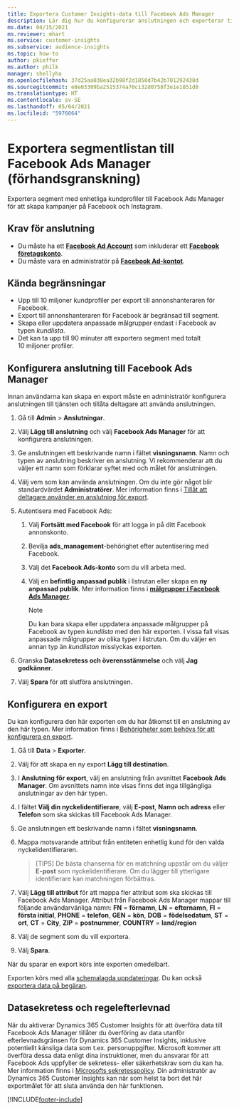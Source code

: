 ```yaml
---
title: Exportera Customer Insights-data till Facebook Ads Manager
description: Lär dig hur du konfigurerar anslutningen och exporterar till Facebook Ads Manager.
ms.date: 04/15/2021
ms.reviewer: mhart
ms.service: customer-insights
ms.subservice: audience-insights
ms.topic: how-to
author: pkieffer
ms.author: philk
manager: shellyha
ms.openlocfilehash: 37d25aa038ea32b98f2d1850d7b42b701292438d
ms.sourcegitcommit: e8e03309ba2515374a70c132d0758f3e1e1851d0
ms.translationtype: HT
ms.contentlocale: sv-SE
ms.lasthandoff: 05/04/2021
ms.locfileid: "5976064"
---
```

# <a name="export-segments-list-to-facebook-ads-manager-preview"></a>Exportera segmentlistan till Facebook Ads Manager (förhandsgranskning)

Exportera segment med enhetliga kundprofiler till Facebook Ads Manager för att skapa kampanjer på Facebook och Instagram.

## <a name="prerequisites-for-connection"></a>Krav för anslutning

- Du måste ha ett [**Facebook Ad Account**](https://www.facebook.com/business/learn/lessons/step-by-step-ads-manager-account) som inkluderar ett [**Facebook företagskonto**](https://business.facebook.com/).
- Du måste vara en administratör på [**Facebook Ad-kontot**](https://www.facebook.com/business/learn/lessons/step-by-step-ads-manager-account).

## <a name="known-limitations"></a>Kända begränsningar

- Upp till 10 miljoner kundprofiler per export till annonshanteraren för Facebook.
- Export till annonshanteraren för Facebook är begränsad till segment.
- Skapa eller uppdatera anpassade målgrupper endast i Facebook av typen *kundlista*.
- Det kan ta upp till 90 minuter att exportera segment med totalt 10 miljoner profiler.

## <a name="set-up-connection-to-facebook-ads-manager"></a>Konfigurera anslutning till Facebook Ads Manager

Innan användarna kan skapa en export måste en administratör konfigurera anslutningen till tjänsten och tillåta deltagare att använda anslutningen.

1. Gå till **Admin** > **Anslutningar**.

1. Välj **Lägg till anslutning** och välj **Facebook Ads Manager** för att konfigurera anslutningen.

1. Ge anslutningen ett beskrivande namn i fältet **visningsnamn**. Namn och typen av anslutning beskriver en anslutning. Vi rekommenderar att du väljer ett namn som förklarar syftet med och målet för anslutningen.

1. Välj vem som kan använda anslutningen. Om du inte gör något blir standardvärdet **Administratörer**. Mer information finns i [Tillåt att deltagare använder en anslutning för export](connections.md#allow-contributors-to-use-a-connection-for-exports).

1. Autentisera med Facebook Ads: 

   1. Välj **Fortsätt med Facebook** för att logga in på ditt Facebook annonskonto.

   1. Bevilja **ads_management**-behörighet efter autentisering med Facebook.

   1. Välj det **Facebook Ads-konto** som du vill arbeta med.

   1. Välj en **befintlig anpassad publik** i listrutan eller skapa en **ny anpassad publik**. Mer information finns i [**målgrupper i Facebook Ads Manager**](https://www.facebook.com/business/help/744354708981227?id=2469097953376494).
      > [!NOTE]
      > Du kan bara skapa eller uppdatera anpassade målgrupper på Facebook av typen *kundlista* med den här exporten. I vissa fall visas anpassade målgrupper av olika typer i listrutan. Om du väljer en annan typ än *kundlistan* misslyckas exporten. 

1. Granska **Datasekretess och överensstämmelse** och välj **Jag godkänner**.

1. Välj **Spara** för att slutföra anslutningen.

## <a name="configure-an-export"></a>Konfigurera en export

Du kan konfigurera den här exporten om du har åtkomst till en anslutning av den här typen. Mer information finns i [Behörigheter som behövs för att konfigurera en export](export-destinations.md#set-up-a-new-export).

1. Gå till **Data** > **Exporter**.

1. Välj för att skapa en ny export **Lägg till destination**. 

1. I **Anslutning för export**, välj en anslutning från avsnittet **Facebook Ads Manager**. Om avsnittets namn inte visas finns det inga tillgängliga anslutningar av den här typen.

1. I fältet **Välj din nyckelidentifierare**, välj **E-post**, **Namn och adress** eller **Telefon** som ska skickas till Facebook Ads Manager. 

1. Ge anslutningen ett beskrivande namn i fältet **visningsnamn**.

1. Mappa motsvarande attribut från entiteten enhetlig kund för den valda nyckelidentifieraren.
   > [TIPS] De bästa chanserna för en matchning uppstår om du väljer **E-post** som nyckelidentifierare. Om du lägger till ytterligare identifierare kan matchningen förbättras.

1. Välj **Lägg till attribut** för att mappa fler attribut som ska skickas till Facebook Ads Manager. Attribut från Facebook Ads Manager mappar till följande användarvänliga namn: **FN** = **förnamn**, **LN** = **efternamn**, **FI** = **första initial**, **PHONE** = **telefon**, **GEN** = **kön**, **DOB** = **födelsedatum**, **ST** = **ort**, **CT** = **City**, **ZIP** = **postnummer**, **COUNTRY** = **land/region**

1. Välj de segment som du vill exportera.

1. Välj **Spara**.

När du sparar en export körs inte exporten omedelbart.

Exporten körs med alla [schemalagda uppdateringar](system.md#schedule-tab). Du kan också [exportera data på begäran](export-destinations.md#run-exports-on-demand). 

## <a name="data-privacy-and-compliance"></a>Datasekretess och regelefterlevnad

När du aktiverar Dynamics 365 Customer Insights för att överföra data till Facebook Ads Manager tillåter du överföring av data utanför efterlevnadsgränsen för Dynamics 365 Customer Insights, inklusive potentiellt känsliga data som t.ex. personuppgifter. Microsoft kommer att överföra dessa data enligt dina instruktioner, men du ansvarar för att Facebook Ads uppfyller de sekretess- eller säkerhetskrav som du kan ha. Mer information finns i [Microsofts sekretesspolicy](https://go.microsoft.com/fwlink/?linkid=396732).
Din administratör av Dynamics 365 Customer Insights kan när som helst ta bort det här exportmålet för att sluta använda den här funktionen.


[!INCLUDE[footer-include](../includes/footer-banner.md)]
